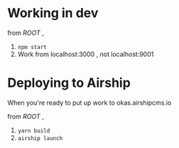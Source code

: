 # Working in dev

from *ROOT* ,
1. `npm start`
2. Work from localhost:3000 , not localhost:9001

# Deploying to Airship

When you're ready to put up work to okas.airshipcms.io

from *ROOT* ,
1. `yarn build`
2. `airship launch`